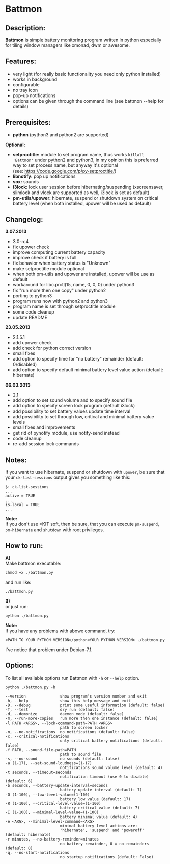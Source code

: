 # Battmon

## Description:
**Battmon** is simple battery monitoring program written in python especially for tiling window managers like xmonad, dwm or awesome.

## Features:
* very light (for really basic functionality you need only python installed)
* works in background
* configurable
* no tray icon
* pop-up notifications
* options can be given through the command line (see battmon --help for details)

## Prerequisites:
* **python** (python3 and python2 are supported)

**Optional:** 
* **setproctitle:** module to set program name, thus works `killall 'Battmon'` under python2 and python3, 
in my opinion this is preferred way to set process name, but anyway it's optional  
(see: https://code.google.com/p/py-setproctitle/)
* **libnotify:** pop up notifications
* **sox:** sounds
* **i3lock:** lock user session before hibernating/suspending (xscreensaver, slimlock and vlock are supported as well, i3lock is set as default)
* **pm-utils/upower:** hibernate, suspend or shutdown system on critical battery level (when both installed, upower will be used as default)

## Changelog:
**3.07.2013**
* 3.0-rc4
* fix upower check
* improve computing current battery capacity 
* improve check if battery is full
* fix behavior when battery status is "Unknown"
* make setproctitle module optional
* when both pm-utils and upower are installed, upower will be use as default
* workaround for libc.prctl(15, name, 0, 0, 0) under python3
* fix "run more then one copy" under python2
* porting to python3
* program runs now with python2 and python3
* program name is set through setproctitle module
* some code cleanup
* update README

**23.05.2013**
* 2.1.5.1
* add upower check
* add check for python correct version
* small fixes
* add option to specify time for "no battery" remainder (default: 0/disabled)
* add option to specify default minimal battery level value action (default: hibernate)

**06.03.2013**
* 2.1
* add option to set sound volume and to specify sound file
* add option to specify screen lock program (default i3lock)
* add possibility to set battery values update time interval
* add possibility to set through low, critical and minimal battery value levels
* small fixes and improvements
* get rid of pynotify module, use notify-send instead
* code cleanup
* re-add session lock commands

## Notes:
If you want to use hibernate, suspend or shutdown with `upower`, be sure that your `ck-list-sessions` output gives you something like this:
 
	$: ck-list-sessions
   	...
   	active = TRUE
   	...
   	is-local = TRUE
   	...

**Note:**  
If you don't use *KIT soft, then be sure, that you can execute `pm-suspend`, `pm-hibernate` and `shutdown` with root privileges. 

## How to run:
**A)**  
Make battmon executable:
	
	chmod +x ./battmon.py

and run like:

	./battmon.py 

**B)**  
or just run:

    python ./battmon.py

**Note:**  
If you have any problems with abowe command, try:

	<PATH TO YOUR PYTHON VERSION>/python<YOUR PYTHON VERSION> ./battmon.py 
	
I've notice that problem under Debian-7.1.

## Options:
To list all available options run Battmon with `-h` or `--help` option.
	
	python ./battmon.py -h

    --version               show program's version number and exit
    -h, --help              show this help message and exit
    -D, --debug             print some useful information (default: false)
    -T, --test              dry run (default: false)
    -d, --demonize          daemon mode (default: false)
    -m, --run-more-copies   run more then one instance (default: false)
    -l PATH <ARGS>, --lock-command-path=PATH <ARGS>
                            path to screen locker
    -n, --no-notifications  no notifications (default: false)
    -c, --critical-notifications
                            only critical battery notifications (default: false)
    -f PATH, --sound-file-path=PATH
                            path to sound file
    -s, --no-sound          no sounds (default: false)
    -a (1-17), --set-sound-loudness=(1-17)
                            notifications sound volume level (default: 4)
    -t seconds, --timeout=seconds
                            notification timeout (use 0 to disable) (default: 6)
    -b seconds, --battery-update-interval=seconds
                            battery update interval (default: 7)
    -O (1-100), --low-level-value=(1-100)
                            battery low value (default: 17)
    -R (1-100), --critical-level-value=(1-100)
                            battery critical value (default: 7)
    -I (1-100), --minimal-level-value=(1-100)
                            battery minimal value (default: 4)
    -e <ARG>, --minimal-level-command=<ARG>
                            minimal battery level actions are:
                            'hibernate', 'suspend' and 'poweroff' (default: hibernate)
    -r minutes, --no-battery-reminder=minutes
                            no battery remainder, 0 = no remainders (default: 0)
    -q, --no-start-notifications
                            no startup notifications (default: False)

